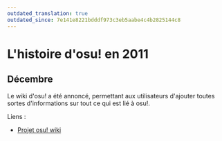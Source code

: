 ```yaml
---
outdated_translation: true
outdated_since: 7e141e8221bdddf973c3eb5aabe4c4b2825144c8
---
```


# L'histoire d'osu! en 2011

## Décembre

Le wiki d'osu! a été annoncé, permettant aux utilisateurs d'ajouter toutes sortes d'informations sur tout ce qui est lié à osu!.

Liens :

- [Projet osu! wiki](https://osu.ppy.sh/community/forums/topics/68479)
